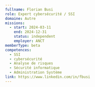 ```yaml
---
fullname: Florian Busi
role: Expert cybersécurité / SSI
domaine: Autre
missions:
  - start: 2024-03-11
    end: 2024-12-31
    status: independent
    employer: ANCT
memberType: beta
competences:
  - SSI
  - cybersécurité
  - Analyse de risques
  - Sécurité informatique
  - Administration Système
link: https://www.linkedin.com/in/fbusi
---
```

